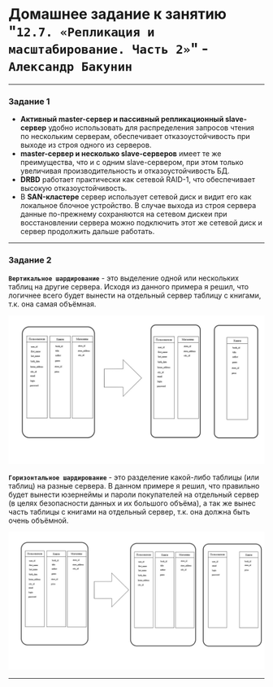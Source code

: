 # Домашнее задание к занятию "`12.7. «Репликация и масштабирование. Часть 2»`" - `Александр Бакунин`

---

### Задание 1

 * **Активный master-сервер и пассивный репликационный slave-сервер** удобно использовать для распределения запросов чтения по нескольким серверам, обеспечивает отказоустойчивость при выходе из строя одного из серверов.
 * **master-сервер и несколько slave-серверов** имеет те же преимущества, что и с одним slave-сервером, при этом только увеличивая производительность и 
 отказоустойчивость БД.
 * **DRBD** работает практически как сетевой RAID-1, что обеспечивает высокую отказоустойчивость.
 * В **SAN-кластере** сервер использует сетевой диск и видит его как локальное блочное устройство. В случае выхода из строя сервера данные по-прежнему сохраняются
 на сетевом дискеи при восстановлении сервера можно подключить этот же сетевой диск и сервер продолжить дальше работать.

---

### Задание 2

**```Вертикальное шардирование```** - это выделение одной или нескольких таблиц на другие сервера.
Исходя из данного примера я решил, что логичнее всего будет вынести на отдельный сервер таблицу с книгами, т.к. она самая объёмная.

![alt text](https://raw.githubusercontent.com/AleksandrBakunin/SQL_Replication_2/b34e7f2a6f424b6a8d0eb772db8ea0930a7efa37/img/%D0%92%D0%B5%D1%80%D1%82%D0%B8%D0%BA%D0%B0%D0%BB%D1%8C%D0%BD%D0%BE%D0%B5%20%D1%88%D0%B0%D1%80%D0%B4%D0%B8%D1%80%D0%BE%D0%B2%D0%B0%D0%BD%D0%B8%D0%B5.jpg)


**```Горизонтальное шардирование```** - это разделение какой-либо таблицы (или таблиц) на разные сервера.
В данном примере я решил, что правильно будет вынести юзернеймы и пароли покупателей на отдельный сервер (в целях безопасности данных и их большого объёма), 
а так же вынес часть таблицы с книгами на отдельный сервер, т.к. она должна быть очень объёмной.

![alt text](https://raw.githubusercontent.com/AleksandrBakunin/SQL_Replication_2/b34e7f2a6f424b6a8d0eb772db8ea0930a7efa37/img/%D0%93%D0%BE%D1%80%D0%B8%D0%B7%D0%BE%D0%BD%D1%82%D0%B0%D0%BB%D1%8C%D0%BD%D0%BE%D0%B5%20%D1%88%D0%B0%D1%80%D0%B4%D0%B8%D1%80%D0%BE%D0%B2%D0%B0%D0%BD%D0%B8%D0%B5.jpg)

---
